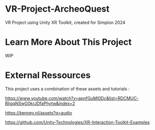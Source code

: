 # VR-Project-ArcheoQuest

 VR Project using Unity XR Toolkit, created for Simplon 2024

# Learn More About This Project

WIP

# External Ressources

This project uses a combination of these assets and tutorials :

https://www.youtube.com/watch?v=apnfGuMI0Dc&list=RDCMUC-BligqNSwG0krJDfaPhytw&index=2

https://kenney.nl/assets?q=audio

https://github.com/Unity-Technologies/XR-Interaction-Toolkit-Examples
